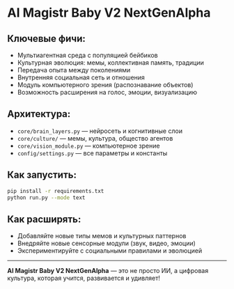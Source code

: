 # AI Magistr Baby V2 NextGenAlpha

## Ключевые фичи:
- Мультиагентная среда с популяцией бейбиков
- Культурная эволюция: мемы, коллективная память, традиции
- Передача опыта между поколениями
- Внутренняя социальная сеть и отношения
- Модуль компьютерного зрения (распознавание объектов)
- Возможность расширения на голос, эмоции, визуализацию

## Архитектура:
- `core/brain_layers.py` — нейросеть и когнитивные слои
- `core/culture/` — мемы, культура, общество агентов
- `core/vision_module.py` — компьютерное зрение
- `config/settings.py` — все параметры и константы

## Как запустить:
```bash
pip install -r requirements.txt
python run.py --mode text
```

## Как расширять:
- Добавляйте новые типы мемов и культурных паттернов
- Внедряйте новые сенсорные модули (звук, видео, эмоции)
- Экспериментируйте с социальными правилами и эволюцией

---

**AI Magistr Baby V2 NextGenAlpha** — это не просто ИИ, а цифровая культура, которая учится, развивается и удивляет!
